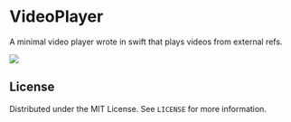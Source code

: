 # VideoPlayer

A minimal video player wrote in swift that plays videos from external refs.

![](Simulator_Screen_Recording_iPhone12Pro.gif)

## License

Distributed under the MIT License. See `LICENSE` for more information.
